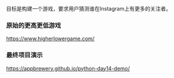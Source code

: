 目标是构建一个游戏，要求用户猜测谁在Instagram上有更多的关注者。

### 原始的更高更低游戏
https://www.higherlowergame.com/

### 最终项目演示
https://appbrewery.github.io/python-day14-demo/